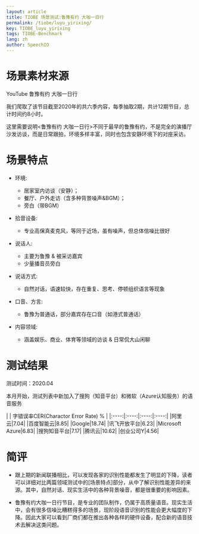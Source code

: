 ```yaml
---
layout: article
title: TIOBE 场景测试:鲁豫有约 大咖一日行
permalink: /tiobe/luyu_yirixing/
key: TIOBE_luyu_yirixing
tags: TIOBE-Benchmark
lang: zh
author: SpeechIO
---
```


# 场景素材来源
YouTube 鲁豫有约 大咖一日行

我们爬取了该节目截至2020年的共六季内容，每季抽取2期，共计12期节目，总计时间约8小时。

这里需要说明<鲁豫有约 大咖一日行>不同于最早的鲁豫有约，不是完全的演播厅沙发访谈，而是日常跟拍，环境多样丰富，同时也包含安静环境下的对座采访。

# 场景特点
* 环境:
    * 居家室内访谈（安静）；
    * 餐厅、户外走访（含多种背景噪声&BGM）；
    * 旁白（带BGM）

* 拾音设备:
    * 专业高保真麦克风，等同于近场，虽有噪声，但总体信噪比很好

* 说话人:
    * 主要为鲁豫 & 被采访嘉宾
    * 少量播音员旁白

* 说话方式:
    * 自然对话，语速较快，存在重复、思考、停顿组织语言等现象

* 口音、方言:
    * 鲁豫为普通话，部分嘉宾存在口音（如港式普通话）

* 内容领域:
    * 涵盖娱乐、商业、体育等领域的访谈 & 日常侃大山闲聊

# 测试结果
测试时间：2020.04

本月开始，测试列表中新加入了搜狗（知音平台）和微软（Azure认知服务）的语音服务

|    | 字错误率CER(Charactor Error Rate) %   | 
|:----:|:----:|:----:|:----:|
|阿里云|7.04|
|百度智能云|8.85|
|Google|18.74|
|讯飞开放平台|6.23|
|Microsoft Azure|6.83|
|搜狗知音平台|7.17|
|腾讯云|10.62|
|创业公司Y|4.56|

# 简评
* 跟上期的新闻联播相比，可以发现各家的识别性能都发生了明显的下降，读者可以详细对比两篇领域测试中的[场景特点]部分，从中了解识别性能差异的来源。其中，自然对话、现实生活中的各种背景噪音，都是很重要的影响因素。

* 鲁豫有约大咖一日行节目，是专业的团队制作，仍属于高质量语音。现实生活中，会有很多信噪比糟糕得多的场景，现阶段语音识别的性能会更大幅度的下降。因此大家可以看到厂商们都在推出各种各样的硬件设备，配合新的语音技术去解决这类问题。